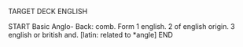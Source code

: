 TARGET DECK
ENGLISH

START
Basic
Anglo-
Back: comb. Form 1 english. 2 of english origin. 3 english or british and. [latin: related to *angle]
END
